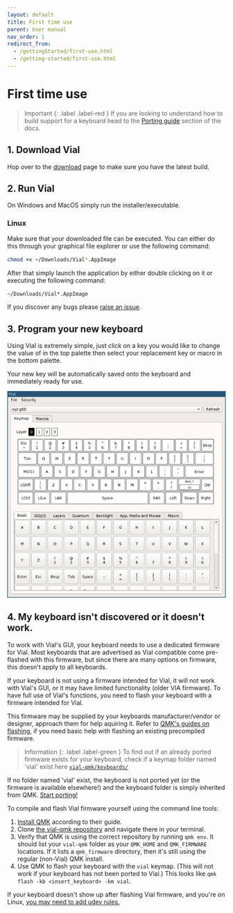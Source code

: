```yaml
---
layout: default
title: First time use
parent: User manual
nav_order: 1
redirect_from:
  - /gettingStarted/first-use.html
  - /getting-started/first-use.html
---
```



# First time use

> Important
> {: .label .label-red }
> If you are looking to understand how to build support for a keyboard head to the [Porting guide](/docs/) section of the docs.

## 1. Download Vial

Hop over to the [download](/download) page to make sure you have the latest build.

## 2. Run Vial
On Windows and MacOS simply run the installer/executable. 

### Linux

Make sure that your downloaded file can be executed.
You can either do this through your graphical file explorer or use the following command:

```bash
chmod +x ~/Downloads/Vial*.AppImage
```

After that simply launch the application by either double clicking on it or executing the following command:

```bash
~/Downloads/Vial*.AppImage
```

If you discover any bugs please [raise an issue](https://github.com/vial-kb/vial-gui/issues/new/choose).

## 3. Program your new keyboard

Using Vial is extremely simple, just click on a key you would like to change the value of in the top palette then select your replacement key or macro in the bottom palette.

Your new key will be automatically saved onto the keyboard and immediately ready for use.

![](../img/vial-linux.png)

## 4. My keyboard isn't discovered or it doesn't work.

To work with Vial's GUI, your keyboard needs to use a dedicated firmware for Vial. Most keyboards that are advertised as Vial compatible come pre-flashed with this firmware, but since there are many options on firmware, this doesn't apply to all keyboards.

If your keyboard is not using a firmware intended for Vial, it will not work with Vial's GUI, or it may have limited functionality (older VIA firmware). To have full use of Vial's functions, you need to flash your keyboard with a firmware intended for Vial. 

This firmware may be supplied by your keyboards manufacturer/vendor or designer, approach them for help aquiring it. Refer to [QMK's guides on flashing](https://docs.qmk.fm/#/newbs_flashing), if you need basic help with flashing an existing precompiled firmware. 

> Information
> {: .label .label-green }
> To find out if an already ported firmware exists for your keyboard, check if a keymap folder named 'vial' exist here [`vial-qmk/keyboards/`](https://github.com/vial-kb/vial-qmk/tree/vial/keyboards/)

If no folder named 'vial' exist, the keyboard is not ported yet (or the firmware is available elsewhere!) and the keyboard folder is simply inherited from QMK. [Start porting!](https://get.vial.today/docs/porting-to-via.html)

To compile and flash Vial firmware yourself using the command line tools:
1. [Install QMK](https://docs.qmk.fm/newbs_getting_started) according to their guide.
2. Clone [the vial-qmk repository](https://github.com/vial-kb/vial-qmk) and navigate there in your terminal. 
3. Verify that QMK is using the correct repository by running `qmk env`. It should list your `vial-qmk` folder as your `QMK_HOME` and `QMK_FIRMWARE` locations. If it lists a `qmk_firmware` directory, then it's still using the regular (non-Vial) QMK install.
4. Use QMK to flash your keyboard with the `vial` keymap. (This will not work if your keyboard has not been ported to Vial.) This looks like `qmk flash -kb <insert_keyboard> -km vial`.

If your keyboard doesn't show up after flashing Vial firmware, and you're on Linux, 
[you may need to add udev rules.](https://get.vial.today/manual/linux-udev.html)
